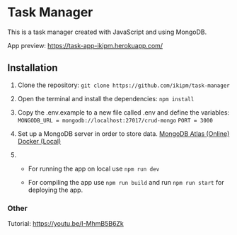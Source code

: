 # Task Manager
This is a task manager created with JavaScript and using MongoDB.

App preview: https://task-app-ikipm.herokuapp.com/

## Installation
1. Clone the repository:
``git clone https://github.com/ikipm/task-manager``

2. Open the terminal and install the dependencies:
``npm install``

3. Copy the .env.example to a new file called .env and define the variables:
``MONGODB_URL = mongodb://localhost:27017/crud-mongo``
``PORT = 3000``

4. Set up a MongoDB server in order to store data. [MongoDB Atlas (Online)](https://www.mongodb.com/atlas) [Docker (Local)](https://hub.docker.com/_/mongo)

4. 
    - For running the app on local use ``npm run dev``

    - For compiling the app use ``npm run build`` and run ``npm run start`` for deploying the app.

### Other
Tutorial: https://youtu.be/I-MhmB5B6Zk
